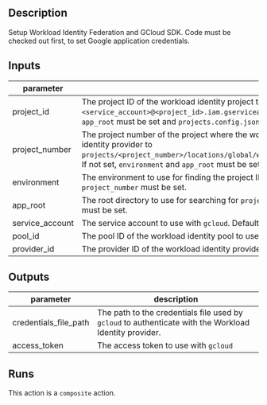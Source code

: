 ## Description

Setup Workload Identity Federation and GCloud SDK. Code must be checked out first, to set Google application credentials.

## Inputs

| parameter | description | required | default |
| - | - | - | - |
| project_id | The project ID of the workload identity project to use with `gcloud`. Will be used to set the `<service_account>@<project_id>.iam.gserviceaccount.com` service account. If not set, `environment` and `app_root` must be set and `projects.config.json` must be present. | `false` |  |
| project_number | The project number of the project where the workload identity provider exists. Will be used to set workload identity provider to `projects/<project_number>/locations/global/workloadIdentityPools/<pool_id>/providers/<provider_id>`. If not set, `environment` and `app_root` must be set and `projects.config.json` must be present. | `false` |  |
| environment | The environment to use for finding the project ID and workload identity provider. If not set, `project_id` and `project_number` must be set. | `false` |  |
| app_root | The root directory to use for searching for `projects.config.json`. If not set, `project_id` and `project_number` must be set. | `false` |  |
| service_account | The service account to use with `gcloud`. Defaults to `terraform`. | `false` | terraform |
| pool_id | The pool ID of the workload identity pool to use with `gcloud`. Defaults to `default`. | `false` | default |
| provider_id | The provider ID of the workload identity provider to use with `gcloud`. Defaults to `github`. | `false` | github |


## Outputs

| parameter | description |
| - | - |
| credentials_file_path | The path to the credentials file used by `gcloud` to authenticate with the Workload Identity provider. |
| access_token | The access token to use with `gcloud` |


## Runs

This action is a `composite` action.



